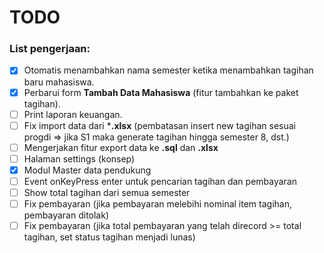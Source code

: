 # TODO

### List pengerjaan:
- [x] Otomatis menambahkan nama semester ketika menambahkan tagihan baru mahasiswa.
- [x] Perbarui form **Tambah Data Mahasiswa** (fitur tambahkan ke paket tagihan).
- [ ] Print laporan keuangan.
- [ ] Fix import data dari ***.xlsx** (pembatasan insert new tagihan sesuai progdi => jika S1 maka generate tagihan hingga semester 8, dst.)
- [ ] Mengerjakan fitur export data ke **.sql** dan **.xlsx**
- [ ] Halaman settings (konsep)
- [x] Modul Master data pendukung
- [ ] Event onKeyPress enter untuk pencarian tagihan dan pembayaran
- [ ] Show total tagihan dari semua semester
- [ ] Fix pembayaran (jika pembayaran melebihi nominal item tagihan, pembayaran ditolak)
- [ ] Fix pembayaran (jika total pembayaran yang telah direcord >= total tagihan, set status tagihan menjadi lunas)

